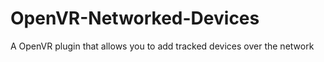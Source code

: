 # OpenVR-Networked-Devices
 A OpenVR plugin that allows you to add tracked devices over the network
